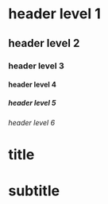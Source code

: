 # header level 1
## header level 2
### header level 3
#### header level 4
##### header level 5
###### header level 6
title
=
subtitle
==
